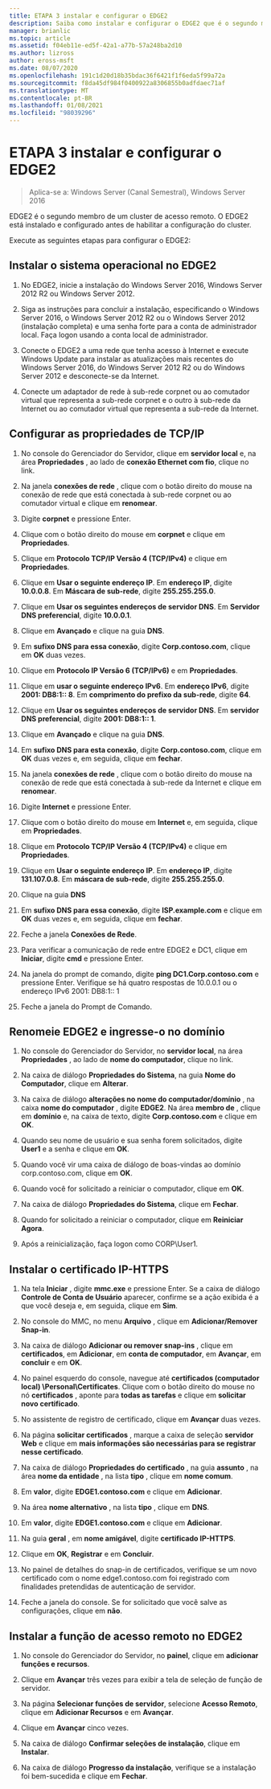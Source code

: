 ```yaml
---
title: ETAPA 3 instalar e configurar o EDGE2
description: Saiba como instalar e configurar o EDGE2 que é o segundo membro de um cluster de acesso remoto.
manager: brianlic
ms.topic: article
ms.assetid: f04eb11e-ed5f-42a1-a77b-57a248ba2d10
ms.author: lizross
author: eross-msft
ms.date: 08/07/2020
ms.openlocfilehash: 191c1d20d18b35bdac36f6421f1f6eda5f99a72a
ms.sourcegitcommit: f8da45df984f0400922a8306855b0adfdaec71af
ms.translationtype: MT
ms.contentlocale: pt-BR
ms.lasthandoff: 01/08/2021
ms.locfileid: "98039296"
---
```

# <a name="step-3-install-and-configure-edge2"></a>ETAPA 3 instalar e configurar o EDGE2

>Aplica-se a: Windows Server (Canal Semestral), Windows Server 2016

EDGE2 é o segundo membro de um cluster de acesso remoto. O EDGE2 está instalado e configurado antes de habilitar a configuração do cluster.

Execute as seguintes etapas para configurar o EDGE2:

## <a name="install-the-operating-system-on-edge2"></a><a name="installOS"></a>Instalar o sistema operacional no EDGE2

1.  No EDGE2, inicie a instalação do Windows Server 2016, Windows Server 2012 R2 ou Windows Server 2012.

2.  Siga as instruções para concluir a instalação, especificando o Windows Server 2016, o Windows Server 2012 R2 ou o Windows Server 2012 (instalação completa) e uma senha forte para a conta de administrador local. Faça logon usando a conta local de administrador.

3.  Conecte o EDGE2 a uma rede que tenha acesso à Internet e execute Windows Update para instalar as atualizações mais recentes do Windows Server 2016, do Windows Server 2012 R2 ou do Windows Server 2012 e desconecte-se da Internet.

4.  Conecte um adaptador de rede à sub-rede corpnet ou ao comutador virtual que representa a sub-rede corpnet e o outro à sub-rede da Internet ou ao comutador virtual que representa a sub-rede da Internet.

## <a name="configure-tcpip-properties"></a><a name="TCP"></a>Configurar as propriedades de TCP/IP

1.  No console do Gerenciador do Servidor, clique em **servidor local** e, na área **Propriedades** , ao lado de **conexão Ethernet com fio**, clique no link.

2.  Na janela **conexões de rede** , clique com o botão direito do mouse na conexão de rede que está conectada à sub-rede corpnet ou ao comutador virtual e clique em **renomear**.

3.  Digite **corpnet** e pressione Enter.

4.  Clique com o botão direito do mouse em **corpnet** e clique em **Propriedades**.

5.  Clique em **Protocolo TCP/IP Versão 4 (TCP/IPv4)** e clique em **Propriedades**.

6.  Clique em **Usar o seguinte endereço IP**. Em **endereço IP**, digite **10.0.0.8**. Em **Máscara de sub-rede**, digite **255.255.255.0**.

7.  Clique em **Usar os seguintes endereços de servidor DNS**. Em **Servidor DNS preferencial**, digite **10.0.0.1**.

8.  Clique em **Avançado** e clique na guia **DNS**.

9. Em **sufixo DNS para essa conexão**, digite **Corp.contoso.com**, clique em **OK** duas vezes.

10. Clique em **Protocolo IP Versão 6 (TCP/IPv6)** e em **Propriedades**.

11. Clique em **usar o seguinte endereço IPv6**. Em **endereço IPv6**, digite **2001: DB8:1:: 8**. Em **comprimento do prefixo da sub-rede**, digite **64**.

12. Clique em **Usar os seguintes endereços de servidor DNS**. Em **servidor DNS preferencial**, digite **2001: DB8:1:: 1**.

13. Clique em **Avançado** e clique na guia **DNS**.

14. Em **sufixo DNS para esta conexão**, digite **Corp.contoso.com**, clique em **OK** duas vezes e, em seguida, clique em **fechar**.

15. Na janela **conexões de rede** , clique com o botão direito do mouse na conexão de rede que está conectada à sub-rede da Internet e clique em **renomear**.

16. Digite **Internet** e pressione Enter.

17. Clique com o botão direito do mouse em **Internet** e, em seguida, clique em **Propriedades**.

18. Clique em **Protocolo TCP/IP Versão 4 (TCP/IPv4)** e clique em **Propriedades**.

19. Clique em **Usar o seguinte endereço IP**. Em **endereço IP**, digite **131.107.0.8**. Em **máscara de sub-rede**, digite **255.255.255.0**.

20. Clique na guia **DNS**

21. Em **sufixo DNS para essa conexão**, digite **ISP.example.com** e clique em **OK** duas vezes e, em seguida, clique em **fechar**.

22. Feche a janela **Conexões de Rede**.

23. Para verificar a comunicação de rede entre EDGE2 e DC1, clique em **Iniciar**, digite **cmd** e pressione Enter.

24. Na janela do prompt de comando, digite **ping DC1.Corp.contoso.com** e pressione Enter. Verifique se há quatro respostas de 10.0.0.1 ou o endereço IPv6 2001: DB8:1:: 1

25. Feche a janela do Prompt de Comando.

## <a name="rename-edge2-and-join-it-to-the-domain"></a><a name="rename"></a>Renomeie EDGE2 e ingresse-o no domínio

1.  No console do Gerenciador do Servidor, no **servidor local**, na área **Propriedades** , ao lado de **nome do computador**, clique no link.

2.  Na caixa de diálogo **Propriedades do Sistema**, na guia **Nome do Computador**, clique em **Alterar**.

3.  Na caixa de diálogo **alterações no nome do computador/domínio** , na caixa **nome do computador** , digite **EDGE2**. Na área **membro de** , clique em **domínio** e, na caixa de texto, digite **Corp.contoso.com** e clique em **OK**.

4.  Quando seu nome de usuário e sua senha forem solicitados, digite **User1** e a senha e clique em **OK**.

5.  Quando você vir uma caixa de diálogo de boas-vindas ao domínio corp.contoso.com, clique em **OK**.

6.  Quando você for solicitado a reiniciar o computador, clique em **OK**.

7.  Na caixa de diálogo **Propriedades do Sistema**, clique em **Fechar**.

8.  Quando for solicitado a reiniciar o computador, clique em **Reiniciar Agora**.

9. Após a reinicialização, faça logon como CORP\User1.

## <a name="install-the-ip-https-certificate"></a><a name="IPHTTPSCert"></a>Instalar o certificado IP-HTTPS

1.  Na tela **Iniciar** , digite **mmc.exe** e pressione Enter. Se a caixa de diálogo **Controle de Conta de Usuário** aparecer, confirme se a ação exibida é a que você deseja e, em seguida, clique em **Sim**.

2.  No console do MMC, no menu **Arquivo** , clique em **Adicionar/Remover Snap-in**.

3.  Na caixa de diálogo **Adicionar ou remover snap-ins** , clique em **certificados**, em **Adicionar**, em **conta de computador**, em **Avançar**, em **concluir** e em **OK**.

4.  No painel esquerdo do console, navegue até **certificados (computador local) \Personal\Certificates**. Clique com o botão direito do mouse no nó **certificados** , aponte para **todas as tarefas** e clique em **solicitar novo certificado**.

5.  No assistente de registro de certificado, clique em **Avançar** duas vezes.

6.  Na página **solicitar certificados** , marque a caixa de seleção **servidor Web** e clique em **mais informações são necessárias para se registrar nesse certificado**.

7.  Na caixa de diálogo **Propriedades do certificado** , na guia **assunto** , na área **nome da entidade** , na lista **tipo** , clique em **nome comum**.

8.  Em **valor**, digite **EDGE1.contoso.com** e clique em **Adicionar**.

9. Na área **nome alternativo** , na lista **tipo** , clique em **DNS**.

10. Em **valor**, digite **EDGE1.contoso.com** e clique em **Adicionar**.

11. Na guia **geral** , em **nome amigável**, digite **certificado IP-HTTPS**.

12. Clique em **OK**, **Registrar** e em **Concluir**.

13. No painel de detalhes do snap-in de certificados, verifique se um novo certificado com o nome edge1.contoso.com foi registrado com finalidades pretendidas de autenticação de servidor.

14. Feche a janela do console. Se for solicitado que você salve as configurações, clique em **não**.

## <a name="install-the-remote-access-role-on-edge2"></a><a name="InstallDA"></a>Instalar a função de acesso remoto no EDGE2

1.  No console do Gerenciador do Servidor, no **painel**, clique em **adicionar funções e recursos**.

2.  Clique em **Avançar** três vezes para exibir a tela de seleção de função de servidor.

3.  Na página **Selecionar funções de servidor**, selecione **Acesso Remoto**, clique em **Adicionar Recursos** e em **Avançar**.

4.  Clique em **Avançar** cinco vezes.

5.  Na caixa de diálogo **Confirmar seleções de instalação**, clique em **Instalar**.

6.  Na caixa de diálogo **Progresso da instalação**, verifique se a instalação foi bem-sucedida e clique em **Fechar**.



